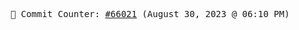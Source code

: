 <p align="center">
    <samp>
        📮 Commit Counter: <a href="https://github.com/Javascript-void0/Javascript-void0/commits/main">#66021</a> (August 30, 2023 @ 06:10 PM)
    </samp>
</p>